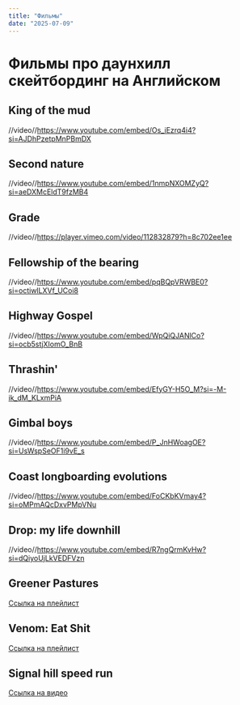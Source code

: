 ```yaml
---
title: "Фильмы"
date: "2025-07-09"
---
```


# Фильмы про даунхилл скейтбординг на Английском

## King of the mud

//video//https://www.youtube.com/embed/Os_iEzrq4i4?si=AJDhPzetpMnPBmDX

## Second nature

//video//https://www.youtube.com/embed/1nmpNXOMZyQ?si=aeDXMcEldT9fzMB4

## Grade

//video//https://player.vimeo.com/video/112832879?h=8c702ee1ee

## Fellowship of the bearing

//video//https://www.youtube.com/embed/pqBQpVRWBE0?si=octiwlLXVf_UCoi8

## Highway Gospel

//video//https://www.youtube.com/embed/WpQiQJANlCo?si=ocb5stjXIomO_BnB

## Thrashin'

//video//https://www.youtube.com/embed/EfyGY-H5O_M?si=-M-ik_dM_KLxmPiA

## Gimbal boys

//video//https://www.youtube.com/embed/P_JnHWoagOE?si=UsWspSeOF1i9vE_s

## Coast longboarding evolutions

//video//https://www.youtube.com/embed/FoCKbKVmay4?si=oMPmAQcDxvPMpVNu

## Drop: my life downhill

//video//https://www.youtube.com/embed/R7ngQrmKvHw?si=dQiyoUjLkVEDFVzn

## Greener Pastures

[Ссылка на плейлист](https://youtube.com/playlist?list=PLF2CF6E4DA676D02A&si=CraIrcTZMykGDch9)

## Venom: Eat Shit

[Ссылка на плейлист](https://www.youtube.com/playlist?list=PLMW7e93E5s1Lth3A637WCGlkxXonU83aI)

## Signal hill speed run

[Ссылка на видео](https://www.redbull.com/us-en/films/the-signal-hill-speed-run?fbclid=IwAR2-6PiZJjpLC-L4kVPLxPKyf-3kp2OgbXyvrV1xaLHU9vXNORMgzWsUDp8)
